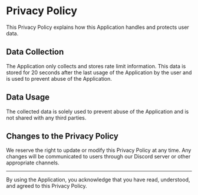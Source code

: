 # Privacy Policy

This Privacy Policy explains how this Application handles and protects user data.

## Data Collection

The Application only collects and stores rate limit information. This data is stored for 20 seconds after the last usage of the Application by the user and is used to prevent abuse of the Application.

## Data Usage

The collected data is solely used to prevent abuse of the Application and is not shared with any third parties.

## Changes to the Privacy Policy

We reserve the right to update or modify this Privacy Policy at any time. Any changes will be communicated to users through our Discord server or other appropriate channels.

***

By using the Application, you acknowledge that you have read, understood, and agreed to this Privacy Policy.

